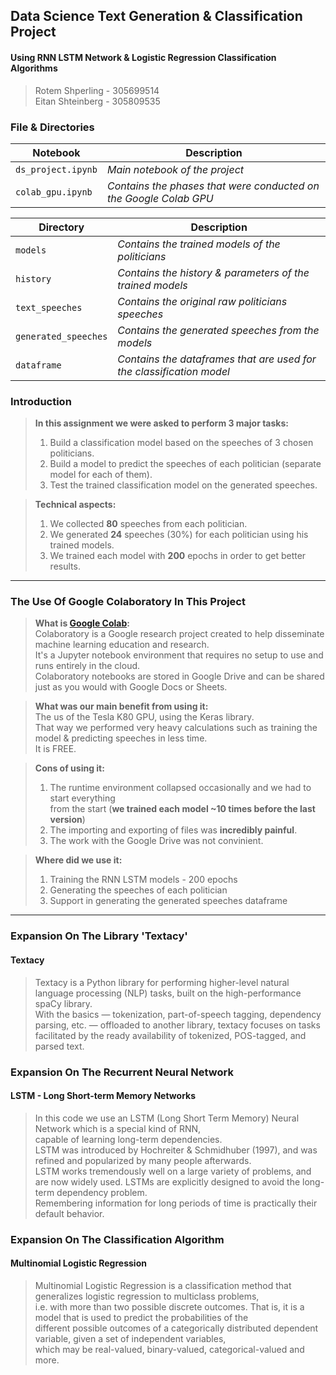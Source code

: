 ## Data Science Text Generation & Classification Project
#### Using RNN LSTM Network & Logistic Regression Classification Algorithms

> Rotem Shperling - 305699514  
Eitan Shteinberg - 305809535

### File & Directories

| Notebook | Description |
| --- | --- |
| `ds_project.ipynb` | *Main notebook of the project* |
| `colab_gpu.ipynb` | *Contains the phases that were conducted on the Google Colab GPU* |

| Directory | Description |
| --- | --- |
| `models` | *Contains the trained models of the politicians* |
| `history` | *Contains the history & parameters of the trained models* |
| `text_speeches` | *Contains the original raw politicians speeches* |
| `generated_speeches` | *Contains the generated speeches from the models* |
| `dataframe` | *Contains the dataframes that are used for the classification model* |

### Introduction
> __In this assignment we were asked to perform 3 major tasks:__
> 1. Build a classification model based on the speeches of 3 chosen politicians.
> 2. Build a model to predict the speeches of each politician (separate model for each of them).
> 3. Test the trained classification model on the generated speeches.  

> __Technical aspects:__
> 1. We collected **80** speeches from each politician.
> 2. We generated **24** speeches (30%) for each politician using his trained models.
> 3. We trained each model with **200** epochs in order to get better results.
---
### The Use Of Google Colaboratory In This Project
> __What is [Google Colab](https://colab.research.google.com):__  
Colaboratory is a Google research project created to help disseminate machine learning education and research.  
It's a Jupyter notebook environment that requires no setup to use and runs entirely in the cloud.  
Colaboratory notebooks are stored in Google Drive and can be shared just as you would with Google Docs or Sheets.  

> __What was our main benefit from using it:__  
The us of the Tesla K80 GPU, using the Keras library.  
That way we performed very heavy calculations such as training the model & predicting speeches in less time.  
It is FREE.

> __Cons of using it:__  
> 1. The runtime environment collapsed occasionally and we had to start everything  
from the start (__we trained each model ~10 times before the last version__)
> 2. The importing and exporting of files was __incredibly painful__.
> 3. The work with the Google Drive was not convinient.

> __Where did we use it:__  
> 1. Training the RNN LSTM models - 200 epochs
> 2. Generating the speeches of each politician
> 3. Support in generating the generated speeches dataframe
---
### Expansion On The Library 'Textacy'
#### Textacy
> Textacy is a Python library for performing higher-level natural language processing (NLP) tasks, built on the high-performance spaCy library.  
With the basics — tokenization, part-of-speech tagging, dependency parsing, etc. — offloaded to another library, textacy focuses on tasks  
facilitated by the ready availability of tokenized, POS-tagged, and parsed text.

### Expansion On The Recurrent Neural Network
#### LSTM - Long Short-term Memory Networks
> In this code we use an LSTM (Long Short Term Memory) Neural Network which is a special kind of RNN,  
capable of learning long-term dependencies.  
LSTM was introduced by Hochreiter & Schmidhuber (1997), and was refined and popularized by many people afterwards.  
LSTM works tremendously well on a large variety of problems, and are now widely used.
>LSTMs are explicitly designed to avoid the long-term dependency problem.  
Remembering information for long periods of time is practically their default behavior.

### Expansion On The Classification Algorithm
#### Multinomial Logistic Regression
> Multinomial Logistic Regression is a classification method that generalizes logistic regression to multiclass problems,  
i.e. with more than two possible discrete outcomes. That is, it is a model that is used to predict the probabilities of the  
different possible outcomes of a categorically distributed dependent variable, given a set of independent variables,  
which may be real-valued, binary-valued, categorical-valued and more.
